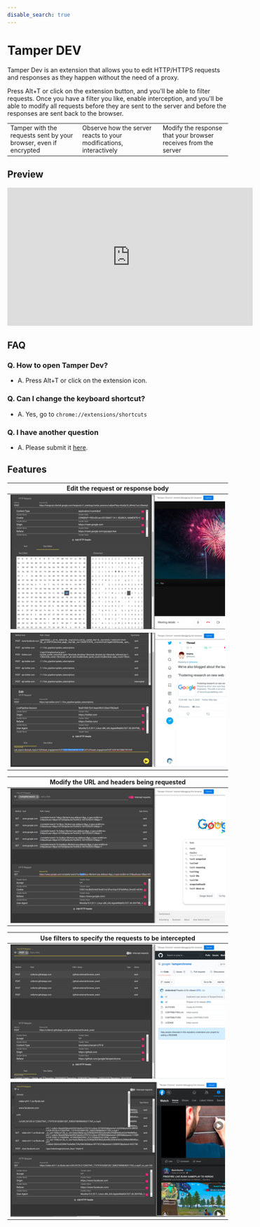 ```yaml
---
disable_search: true
---
```


# Tamper DEV
Tamper Dev is an extension that allows you to edit HTTP/HTTPS requests and responses as they happen without the need of a proxy.

Press Alt+T or click on the extension button, and you'll be able to filter requests. Once you have a filter you like, enable interception, and you'll be able to modify all requests before they are sent to the server and before the responses are sent back to the browser.

| | | |
|---|---|---|
| Tamper with the requests sent by your browser, even if encrypted | Observe how the server reacts to your modifications, interactively | Modify the response that your browser receives from the server |

## Preview

<iframe width="560" height="315" src="https://www.youtube.com/embed/YNAt6kHm3yo?rel=0&modestbranding=1&controls=0" frameborder="0" allow="accelerometer; autoplay; clipboard-write; encrypted-media; gyroscope; picture-in-picture" allowfullscreen></iframe>

## FAQ

### Q. How to open Tamper Dev?
 - A. Press Alt+T or click on the extension icon.

### Q. Can I change the keyboard shortcut?
 - A. Yes, go to `chrome://extensions/shortcuts`

### Q. I have another question
 - A. Please submit it [here](https://github.com/google/tamperchrome/discussions/new).

## Features

| Edit the request or response body |
| --- |
| ![Screenshot of the extension showing a user editing a protobuff message with a hex editor](assets/1.png) |
| ![Screenshot of the extension showing a user modifying a twitter HTTP request](assets/5.png) |


| Modify the URL and headers being requested |
| --- |
| ![Screenshot of the extension showing a user modifying a URL sent by Google Search](assets/2.png) |


| Use filters to specify the requests to be intercepted |
| --- |
| ![Screenshot of the extension showing a user filtering POST requests](assets/3.png) |
| ![Screenshot of the extension showing an autocomplete with all options to filter by](assets/4.png) |

